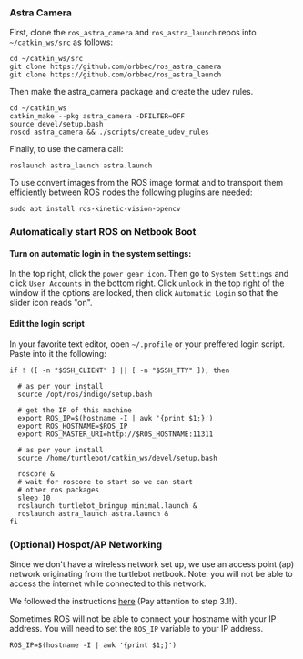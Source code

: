 ### Astra Camera
First, clone the `ros_astra_camera` and `ros_astra_launch` repos into `~/catkin_ws/src` as follows:
```
cd ~/catkin_ws/src
git clone https://github.com/orbbec/ros_astra_camera
git clone https://github.com/orbbec/ros_astra_launch
```
Then make the astra_camera package and create the udev rules.
```
cd ~/catkin_ws
catkin_make --pkg astra_camera -DFILTER=OFF
source devel/setup.bash
roscd astra_camera && ./scripts/create_udev_rules
```

Finally, to use the camera call:
```
roslaunch astra_launch astra.launch
```

To use convert images from the ROS image format and to transport them efficiently between ROS nodes the following plugins are needed:
```{bash}
sudo apt install ros-kinetic-vision-opencv
```

### Automatically start ROS on Netbook Boot

#### Turn on automatic login in the system settings:
In the top right, click the `power gear icon`. Then go to `System Settings` and click `User Accounts` in the bottom right. Click `unlock` in the top right of the window if the options are locked, then click `Automatic Login` so that the slider icon reads "on".

#### Edit the login script
In your favorite text editor, open `~/.profile` or your preffered login script. Paste into it the following:
```{bash}
if ! ([ -n "$SSH_CLIENT" ] || [ -n "$SSH_TTY" ]); then  

  # as per your install
  source /opt/ros/indigo/setup.bash

  # get the IP of this machine
  export ROS_IP=$(hostname -I | awk '{print $1;}')
  export ROS_HOSTNAME=$ROS_IP
  export ROS_MASTER_URI=http://$ROS_HOSTNAME:11311

  # as per your install
  source /home/turtlebot/catkin_ws/devel/setup.bash

  roscore &
  # wait for roscore to start so we can start
  # other ros packages
  sleep 10 
  roslaunch turtlebot_bringup minimal.launch &
  roslaunch astra_launch astra.launch &
fi

```


### (Optional) Hospot/AP Networking
Since we don't have a wireless network set up, we use an access point (ap) network originating from the turtlebot netbook. Note: you will not be able to access the internet while connected to this network.

We followed the instructions [here](https://askubuntu.com/questions/180733/how-to-setup-an-access-point-mode-wi-fi-hotspot/180734#180734) (Pay attention to step 3.1!).

Sometimes ROS will not be able to connect your hostname with your IP address. You will need to set the `ROS_IP` variable to your IP address.
```{bash}
ROS_IP=$(hostname -I | awk '{print $1;}')
```
